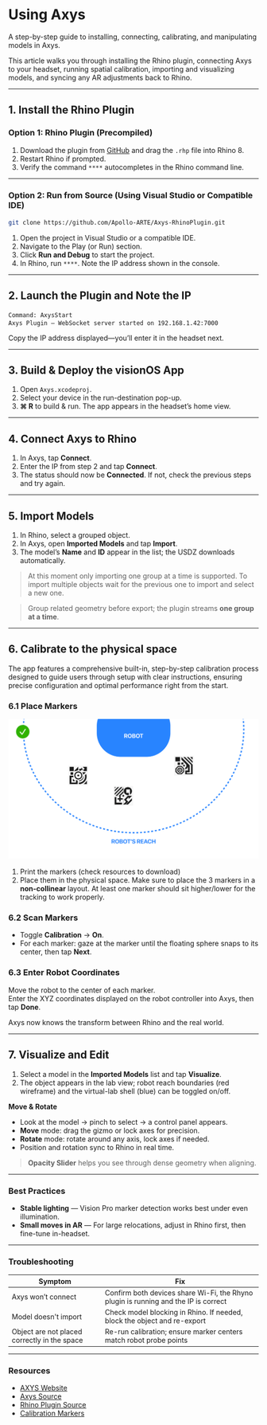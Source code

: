# Using Axys

A step-by-step guide to installing, connecting, calibrating, and manipulating models in Axys.

This article walks you through installing the Rhino plugin, connecting Axys to your headset, running spatial calibration, importing and visualizing models, and syncing any AR adjustments back to Rhino.

---

## 1. Install the Rhino Plugin

### Option 1: Rhino Plugin (Precompiled)

1. Download the plugin from [GitHub](https://github.com/Apollo-ARTE/Axys-RhinoPlugin/releases) and drag the `.rhp` file into Rhino 8.  
2. Restart Rhino if prompted.  
3. Verify the command `****` autocompletes in the Rhino command line.

---

### Option 2: Run from Source (Using Visual Studio or Compatible IDE)
```bash
git clone https://github.com/Apollo-ARTE/Axys-RhinoPlugin.git
```
1. Open the project in Visual Studio or a compatible IDE.  
2. Navigate to the Play (or Run) section.  
3. Click **Run and Debug** to start the project.  
4. In Rhino, run `****`. Note the IP address shown in the console.

---

## 2. Launch the Plugin and Note the IP

```text
Command: AxysStart
Axys Plugin – WebSocket server started on 192.168.1.42:7000
```

Copy the IP address displayed—you’ll enter it in the headset next.

---

## 3. Build & Deploy the visionOS App

1. Open `Axys.xcodeproj`.  
2. Select your device in the run-destination pop-up.  
3. **⌘ R** to build & run. The app appears in the headset’s home view.

---

## 4. Connect Axys to Rhino

1. In Axys, tap **Connect**.  
2. Enter the IP from step 2 and tap **Connect**.  
3. The status should now be **Connected**. If not, check the previous steps and try again.

---

## 5. Import Models

1. In Rhino, select a grouped object.  
2. In Axys, open **Imported Models** and tap **Import**.  
3. The model’s **Name** and **ID** appear in the list; the USDZ downloads automatically.

> At this moment only importing one group at a time is supported. To import multiple objects wait for the previous one to import and select a new one.

> Group related geometry before export; the plugin streams **one group at a time**.

---

## 6. Calibrate to the physical space
The app features a comprehensive built-in, step-by-step calibration process designed to guide users through setup with clear instructions, ensuring precise configuration and optimal performance right from the start.

### 6.1 Place Markers

![Markers Placement](images/markersok.png) 

1. Print the markers (check resources to download)
2. Place them in the physical space. Make sure to place the 3 markers in a **non-collinear** layout. At least one marker should sit higher/lower for the tracking to work properly.

### 6.2 Scan Markers

* Toggle **Calibration** → **On**.  
* For each marker: gaze at the marker until the floating sphere snaps to its center, then tap **Next**.  

### 6.3 Enter Robot Coordinates

Move the robot to the center of each marker.  
Enter the XYZ coordinates displayed on the robot controller into Axys, then tap **Done**.

Axys now knows the transform between Rhino and the real world.

---

## 7. Visualize and Edit

1. Select a model in the **Imported Models** list and tap **Visualize**.  
2. The object appears in the lab view; robot reach boundaries (red wireframe) and the virtual-lab shell (blue) can be toggled on/off.

**Move & Rotate**

* Look at the model → pinch to select → a control panel appears.  
* **Move** mode: drag the gizmo or lock axes for precision.  
* **Rotate** mode: rotate around any axis, lock axes if needed.  
* Position and rotation sync to Rhino in real time.

> **Opacity Slider** helps you see through dense geometry when aligning.

---

### Best Practices

* **Stable lighting** — Vision Pro marker detection works best under even illumination.  
* **Small moves in AR** — For large relocations, adjust in Rhino first, then fine-tune in-headset.

---

### Troubleshooting

| Symptom | Fix |
|---------|-----|
| Axys won’t connect | Confirm both devices share Wi-Fi, the Rhyno plugin is running and the IP is correct |
| Model doesn't import | Check model blocking in Rhino. If needed, block the object and re-export |
| Object are not placed correctly in the space | Re-run calibration; ensure marker centers match robot probe points |

---

### Resources

* [AXYS Website](https://github.com/Apollo-ARTE/Axys)  
* [Axys Source](https://github.com/Apollo-ARTE/Axys)  
* [Rhino Plugin Source](https://github.com/Apollo-ARTE/Axys-RhinoPlugin) 
* [Calibration Markers](https://github.com/Apollo-ARTE/Axys) 



